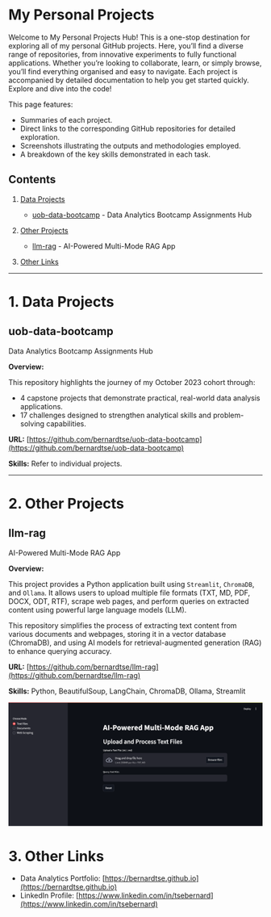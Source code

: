 # My Personal Projects

Welcome to My Personal Projects Hub! This is a one-stop destination for exploring all of my personal GitHub projects. Here, you’ll find a diverse range of repositories, from innovative experiments to fully functional applications. Whether you’re looking to collaborate, learn, or simply browse, you’ll find everything organised and easy to navigate. Each project is accompanied by detailed documentation to help you get started quickly. Explore and dive into the code!

This page features:
- Summaries of each project.
- Direct links to the corresponding GitHub repositories for detailed exploration.
- Screenshots illustrating the outputs and methodologies employed.
- A breakdown of the key skills demonstrated in each task.

## Contents
1. [Data Projects](#1-data-projects)
    - [uob-data-bootcamp](#uob-data-bootcamp) - Data Analytics Bootcamp Assignments Hub 

2. [Other Projects](#2-other-projects)
    - [llm-rag](#llm-rag) - AI-Powered Multi-Mode RAG App

3. [Other Links](#3-other-links)
---

# 1. Data Projects

## uob-data-bootcamp
Data Analytics Bootcamp Assignments Hub

**Overview:**

This repository highlights the journey of my October 2023 cohort through:
- 4 capstone projects that demonstrate practical, real-world data analysis applications.
- 17 challenges designed to strengthen analytical skills and problem-solving capabilities.
  
**URL:** [https://github.com/bernardtse/uob-data-bootcamp](https://github.com/bernardtse/uob-data-bootcamp)

**Skills:** Refer to individual projects.

---

# 2. Other Projects

## llm-rag
AI-Powered Multi-Mode RAG App

**Overview:**

This project provides a Python application built using `Streamlit`, `ChromaDB`, and `Ollama`. It allows users to upload multiple file formats (TXT, MD, PDF, DOCX, ODT, RTF), scrape web pages, and perform queries on extracted content using powerful large language models (LLM).

This repository simplifies the process of extracting text content from various documents and webpages, storing it in a vector database (ChromaDB), and using AI models for retrieval-augmented generation (RAG) to enhance querying accuracy.
  
**URL:** [https://github.com/bernardtse/llm-rag](https://github.com/bernardtse/llm-rag)

**Skills:** Python, BeautifulSoup, LangChain, ChromaDB, Ollama, Streamlit

![llm-rag](images/repos/llm-rag/llm_rag.png)

# 3. Other Links
- Data Analytics Portfolio: [https://bernardtse.github.io](https://bernardtse.github.io)
- LinkedIn Profile: [https://www.linkedin.com/in/tsebernard](https://www.linkedin.com/in/tsebernard)